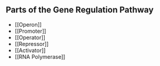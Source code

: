 ## Parts of the Gene Regulation Pathway
- [[Operon]]
- [[Promoter]] 
- [[Operator]] 
- [[Repressor]] 
- [[Activator]] 
- [[RNA Polymerase]] 